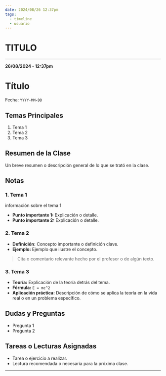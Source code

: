 ```yaml
---
date: 2024/08/26 12:37pm
tags:
  - timeline
  - usuario
---
```

# TITULO
---
**26/08/2024 - 12:37pm**

# Título
Fecha: `YYYY-MM-DD`

## Temas Principales
1. Tema 1
2. Tema 2
3. Tema 3

## Resumen de la Clase
Un breve resumen o descripción general de lo que se trató en la clase.

## Notas
### 1. Tema 1

información sobre el tema 1

- **Punto importante 1:** Explicación o detalle.
- **Punto importante 2:** Explicación o detalle.
  
### 2. Tema 2
- **Definición:** Concepto importante o definición clave.
- **Ejemplo:** Ejemplo que ilustre el concepto.

> Cita o comentario relevante hecho por el profesor o de algún texto.
  
### 3. Tema 3
- **Teoría:** Explicación de la teoría detrás del tema.
- **Fórmula:** `E = mc^2`
- **Aplicación práctica:** Descripción de cómo se aplica la teoría en la vida real o en un problema específico.

## Dudas y Preguntas
- Pregunta 1
- Pregunta 2

## Tareas o Lecturas Asignadas
- Tarea o ejercicio a realizar.
- Lectura recomendada o necesaria para la próxima clase.

---

